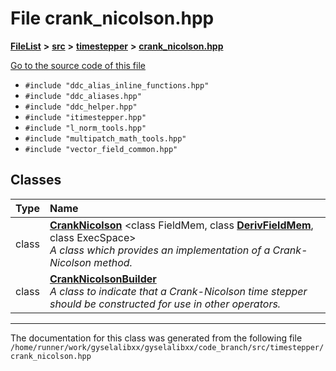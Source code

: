 

# File crank\_nicolson.hpp



[**FileList**](files.md) **>** [**src**](dir_68267d1309a1af8e8297ef4c3efbcdba.md) **>** [**timestepper**](dir_ddbbe171637b3a2a6c78c931b02a7373.md) **>** [**crank\_nicolson.hpp**](crank__nicolson_8hpp.md)

[Go to the source code of this file](crank__nicolson_8hpp_source.md)



* `#include "ddc_alias_inline_functions.hpp"`
* `#include "ddc_aliases.hpp"`
* `#include "ddc_helper.hpp"`
* `#include "itimestepper.hpp"`
* `#include "l_norm_tools.hpp"`
* `#include "multipatch_math_tools.hpp"`
* `#include "vector_field_common.hpp"`















## Classes

| Type | Name |
| ---: | :--- |
| class | [**CrankNicolson**](classCrankNicolson.md) &lt;class FieldMem, class [**DerivFieldMem**](classITimeStepper.md#typedef-derivfieldmem), class ExecSpace&gt;<br>_A class which provides an implementation of a Crank-Nicolson method._  |
| class | [**CrankNicolsonBuilder**](classCrankNicolsonBuilder.md) <br>_A class to indicate that a Crank-Nicolson time stepper should be constructed for use in other operators._  |



















































------------------------------
The documentation for this class was generated from the following file `/home/runner/work/gyselalibxx/gyselalibxx/code_branch/src/timestepper/crank_nicolson.hpp`

